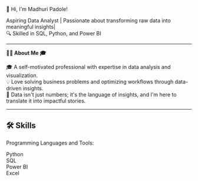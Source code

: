 👋 Hi, I'm Madhuri Padole!

Aspiring Data Analyst | Passionate about transforming raw data into meaningful insights|  
🔍 Skilled in SQL, Python, and Power BI


---

**👨‍💻 About Me 🎓**

 🎓 A self-motivated professional with expertise in data analysis and visualization.  
💡 Love solving business problems and optimizing workflows through data-driven insights.  
🔹 Data isn't just numbers; it's the language of insights, and I'm here to translate it into impactful stories.

---
**🛠️ Skills**  
---
Programming Languages and Tools:  

Python  
SQL  
Power BI  
Excel  
